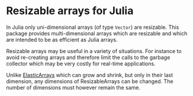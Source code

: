 # Resizable arrays for Julia

In Julia only uni-dimensional arrays (of type `Vector`) are resizable.
This package provides multi-dimensional arrays which are resizable and
which are intended to be as efficient as Julia arrays.

Resizable arrays may be useful in a variety of situations.  For instance to
avoid re-creating arrays and therefore limit the calls to the garbage
collector which may be very costly for real-time applications.

Unlike [ElasticArrays](https://github.com/JuliaArrays/ElasticArrays.jl)
which can grow and shrink, but only in their last dimension, any dimensions
of ResizableArrays can be changed.  The number of dimensions must however
remain the same.
